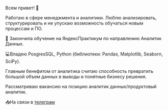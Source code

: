 Всем привет! :wave:

Работаю в сфере менеджмента и аналитики. Люблю анализировать, структурировать и не упускаю возможность обучаться новым процессам и ПО.

:book: Закончила обучение на ЯндексПрактикум по направлению Аналитик Данных.

:computer:Владею PosgresSQL, Python (библиотеки: Pandas, Matplotlib, Seaborn, SciPy).

Главным бенефитом от аналитика считаю способность превратить большой объем данных в выводы и понятные бизнесу решения.

Рассматриваю вакансию на позицию аналитик данных/продуктовый аналитик.

:inbox_tray:На связи в [телеграм](https://t.me/kady_17_8)
